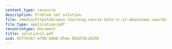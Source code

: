 ```yaml
---
content_type: resource
description: Problem set solution.
file: /media/https%3A/open-learning-course-data-rc.s3.amazonaws.com/18-435j-quantum-computation-fall-2003/85776367ef9bb840d54e05bd78c2b395_solutions1.pdf
file_type: application/pdf
resourcetype: Document
title: solutions1.pdf
uid: 85776367-ef9b-b840-d54e-05bd78c2b395
---
```

